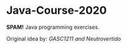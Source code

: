 # Java-Course-2020
__SPAM!__
Java programming exercises.

Original idea by: *GASC1211 and Neutrovertido*

